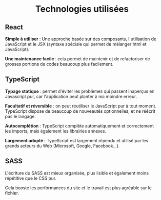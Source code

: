 # <center>  Technologies utilisées </center> 

## React 

<p><b>Simple à utiliser</b> : Une approche basée sur des composants, l'utilisation de JavaScript et le JSX (syntaxe spéciale qui permet de mélanger html et JavaScript).</p>

<p><b>Une maintenance facile</b> : cela permet de maintenir et de refactoriser de grosses portions de codes beaucoup plus facilement.</p>


## TypeScript 

<p><b>Typage statique</b> : permet d'éviter les problèmes qui passent inaperçus en Javascript pur, car l'application peut planter à ma moindre erreur.</p>

<p><b>Facultatif et réversible</b> : on peut réutiliser le JavaScript pur à tout moment. TypeScript dispose de beaucoup de nouveautés optionnelles, et ne réécrit pas le langage.</p>

<p><b>Autocomplétion</b> : TypeScript complète automatiquement et correctement les imports, mais également les librairies annexes.</p>

<p><b>Largement adopté</b> : TypeScript est largement répendu et utilisé par les grands acteurs du Web (Microsoft, Google, Facebook...).</p>


## SASS

<p>L'écriture du SASS est mieux organisée, plus lisible et également moins répétitive que le CSS pur.</p>
<p>Cela booste les performances du site et le travail est plus agréable sur le fichier.</p>





